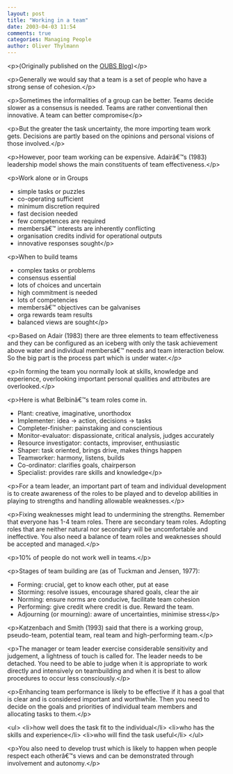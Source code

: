 ```yaml
---
layout: post
title: "Working in a team"
date: 2003-04-03 11:54
comments: true
categories: Managing People
author: Oliver Thylmann
---
```








&lt;p&gt;(Originally published on the [OUBS Blog](http://blog.thylmann.net/category/oubs/))&lt;/p&gt;

&lt;p&gt;Generally we would say that a team is a set of people who have a strong sense of cohesion.&lt;/p&gt;

&lt;p&gt;Sometimes the informalities of a group can be better. Teams decide slower as a consensus is needed. Teams are rather conventional then innovative. A team can better compromise&lt;/p&gt;

&lt;p&gt;But the greater the task uncertainty, the more importing team work gets. Decisions are partly based on the opinions and personal visions of those involved.&lt;/p&gt;

&lt;p&gt;However, poor team working can be expensive. Adairâ€™s (1983) leadership model shows the main constituents of team effectiveness.&lt;/p&gt;

&lt;p&gt;Work alone or in Groups
- simple tasks or puzzles
- co-operating sufficient
- minimum discretion required
- fast decision needed
- few competences are required
- membersâ€™ interests are inherently conflicting
- organisation credits individ for operational outputs
- innovative responses sought&lt;/p&gt;

&lt;p&gt;When to build teams
- complex tasks or problems
- consensus essential
- lots of choices and uncertain
- high commitment is needed
- lots of competencies
- membersâ€™ objectives can be galvanises
- orga rewards team results
- balanced views are sought&lt;/p&gt;

&lt;p&gt;Based on Adair (1983) there are three elements to team effectiveness and they can be configured as an iceberg with only the task achievement above water and individual membersâ€™ needs and team interaction below. So the big part is the process part which is under water.&lt;/p&gt;

&lt;p&gt;In forming the team you normally look at skills, knowledge and experience, overlooking important personal qualities and attributes are overlooked.&lt;/p&gt;

&lt;p&gt;Here is what Belbinâ€™s team roles come in.
-   Plant: creative, imaginative, unorthodox
-   Implementer: idea -&gt; action, decisions -&gt; tasks
-   Completer-finisher: painstaking and conscientious
-   Monitor-evaluator: dispassionate, critical analysis, judges accurately
-   Resource investigator: contacts, improviser, enthusiastic
-   Shaper: task oriented, brings drive, makes things happen
-   Teamworker: harmony, listens, builds
-   Co-ordinator: clarifies goals, chairperson
-   Specialist: provides rare skills and knowledge&lt;/p&gt;

&lt;p&gt;For a team leader, an important part of team and individual development is to create awareness of the roles to be played and to develop abilities in playing to strengths and handling allowable weaknesses.&lt;/p&gt;

&lt;p&gt;Fixing weaknesses might lead to undermining the strengths. Remember that everyone has 1-4 team roles. There are secondary team roles. Adopting roles that are neither natural nor secondary will be uncomfortable and ineffective. You also need a balance of team roles and weaknesses should be accepted and managed.&lt;/p&gt;

&lt;p&gt;10% of people do not work well in teams.&lt;/p&gt;

&lt;p&gt;Stages of team building are (as of Tuckman and Jensen, 1977):
-   Forming: crucial, get to know each other, put at ease
-   Storming: resolve issues, encourage shared goals, clear the air
-   Norming: ensure norms are conducive, facilitate team cohesion
-   Performing: give credit where credit is due. Reward the team.
-   Adjourning (or mourning): aware of uncertainties, minimise stress&lt;/p&gt;

&lt;p&gt;Katzenbach and Smith (1993) said that there is a working group, pseudo-team, potential team, real team and high-performing team.&lt;/p&gt;

&lt;p&gt;The manager or team leader exercise considerable sensitivity and judgement, a lightness of touch is called for. The leader needs to be detached. You need to be able to judge when it is appropriate to work directly and intensively on teambuilding and when it is best to allow procedures to occur less consciously.&lt;/p&gt;

&lt;p&gt;Enhancing team performance is likely to be effective if it has a goal that is clear and is considered important and worthwhile. Then you need to decide on the goals and priorities of individual team members and allocating tasks to them.&lt;/p&gt;

&lt;ul&gt;
&lt;li&gt;how well does the task fit to the individual&lt;/li&gt;
&lt;li&gt;who has the skills and experience&lt;/li&gt;
&lt;li&gt;who will find the task useful&lt;/li&gt;
&lt;/ul&gt;

&lt;p&gt;You also need to develop trust which is likely to happen when people respect each otherâ€™s views and can be demonstrated through involvement and autonomy.&lt;/p&gt;


